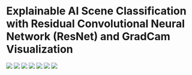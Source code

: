 # Explainable AI Scene Classification with Residual Convolutional Neural Network (ResNet) and GradCam Visualization

<img src = '../main/Data & Images/images.png' >

<img src = '../main/Data & Images/class_distribution_train.png' >

<img src = '../main/Data & Images/res-block.png' >

<img src = '../main/Data & Images/conv_identity_block.png' >

<img src = '../main/Data & Images/acc_loss_curve.png' >

<img src = '../main/Data & Images/prediction_result.png' >

<img src = '../main/Data & Images/gradcam_visualization.png' >
